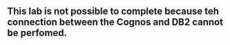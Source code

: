 ## This lab is not possible to complete because teh connection between the Cognos and DB2 cannot be perfomed.
